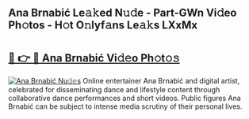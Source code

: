 ## Ana Brnabić Le𝚊𝚔ed N𝚞𝚍e - Part-GWn Vi𝚍eo Ph𝚘tos - H𝚘t O𝚗lyf𝚊ns Le𝚊𝚔s LXxMx

# <h2><a href="http://hf8wbr.feru.top/?c=Ana+Brnabi%c4%87">🔗 👉 🔴 Ana Brnabić Vi𝚍𝚎o Ph𝚘t𝚘𝚜</a></h2>

[![Ana Brnabić Nu𝚍𝚎s](https://i.imgur.com/0TWrTi3.gif)](http://hf8wbr.feru.top/?c=Ana+Brnabi%c4%87)
Online entertainer Ana Brnabić and digital artist, celebrated for disseminating dance and lifestyle content through collaborative dance performances and short videos. Public figures Ana Brnabić can be subject to intense media scrutiny of their personal lives. 
